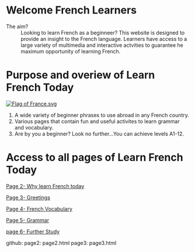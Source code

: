 <h1>Welcome French Learners</h1>
<p>
<dl>
 <dt>The aim?</dt>
 <dd>Looking to learn French as a beginneer? This website is designed to provide an insight to the French language. Learners have access      to a large variety of multimedia and interactive actvities to guarantee he maximum opportunity of learning French.</dd>
 
 <h1> Purpose and overiew of Learn French Today</h1>
 
 <p>
<a href="https://en.wikipedia.org/wiki/File:Flag_of_France.svg#/media/File:Flag_of_France.svg">
<img class="imgRight" src="https://upload.wikimedia.org/wikipedia/en/thumb/c/c3/Flag_of_France.svg/1200px-Flag_of_France.svg.png" alt="Flag of France.svg"></a><br>
     <ol>
 <li> A wide variety of beginner phrases to use abroad in any French country. </li>
 <li> Various pages that contain fun and useful activites to learn grammar and vocabulary. </li>
 <li> Are by you a beginner? Look no further...You can achieve levels A1-12. </li>
</ol>
    </p>                                                                                       


<p style="clear:both;"></p>




<h1>Access to all pages of Learn French Today</h1>

<a href="https://laurenanderson97.github.io/SML209-18/grammar.html">Page 2- Why learn French today</a>

<a href="https://laurenanderson97.github.io/SML209-18/vocabulary.html">Page 3- Greetings</a>

<a href="https://laurenanderson97.github.io/SML209-18/listening.html">Page 4- French Vocabulary</a>

<a href="https://laurenanderson97.github.io/SML209-18/reading.html">Page 5- Grammar</a>

<a href="https://laurenanderson97.github.io/SML209-18/homework.html">page 6- Further Study</a>




github:
  page2: page2.html
  page3: page3.html
